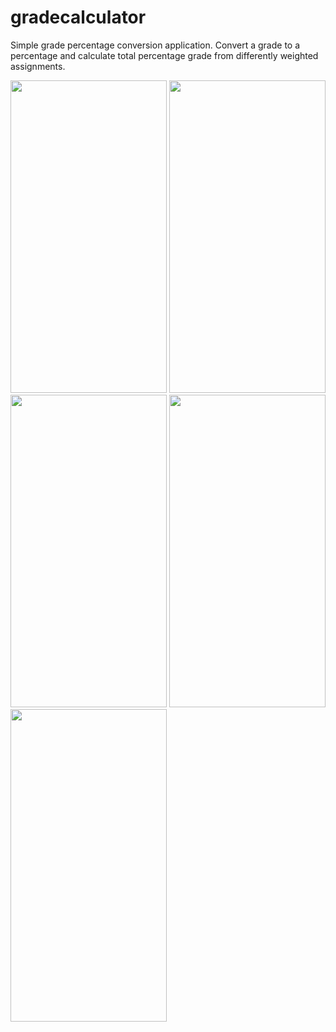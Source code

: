 # gradecalculator

Simple grade percentage conversion application. Convert a grade to a percentage and calculate total percentage grade from differently weighted assignments.

<img src="https://github.com/Usuwana/GradeCalculator/tree/main/lib/screens/one.png" width="250" height="500"> <img src="https://github.com/Usuwana/GradeCalculator/tree/main/lib/screens/two.png" width="250" height="500">
<img src="https://github.com/Usuwana/GradeCalculator/tree/main/lib/screens/three.png" width="250" height="500"> <img src="https://github.com/Usuwana/GradeCalculator/tree/main/lib/screens/four.png" width="250" height="500">
<img src="https://github.com/Usuwana/GradeCalculator/tree/main/lib/screens/five.png" width="250" height="500"> 
